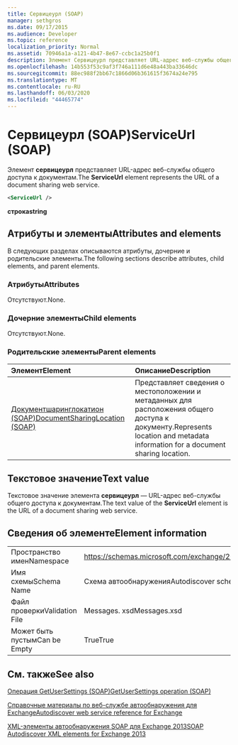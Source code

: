 ```yaml
---
title: Сервицеурл (SOAP)
manager: sethgros
ms.date: 09/17/2015
ms.audience: Developer
ms.topic: reference
localization_priority: Normal
ms.assetid: 70946a1a-a121-4b47-8e67-ccbc1a25b0f1
description: Элемент Сервицеурл представляет URL-адрес веб-службы общего доступа к документам.
ms.openlocfilehash: 14b553f53c9af3f746a111d6e48a443ba33646dc
ms.sourcegitcommit: 88ec988f2bb67c1866d06b361615f3674a24e795
ms.translationtype: MT
ms.contentlocale: ru-RU
ms.lasthandoff: 06/03/2020
ms.locfileid: "44465774"
---
```

# <a name="serviceurl-soap"></a><span data-ttu-id="428d5-103">Сервицеурл (SOAP)</span><span class="sxs-lookup"><span data-stu-id="428d5-103">ServiceUrl (SOAP)</span></span>

<span data-ttu-id="428d5-104">Элемент **сервицеурл** представляет URL-адрес веб-службы общего доступа к документам.</span><span class="sxs-lookup"><span data-stu-id="428d5-104">The **ServiceUrl** element represents the URL of a document sharing web service.</span></span> 
  
```XML
<ServiceUrl />
```

 <span data-ttu-id="428d5-105">**строка**</span><span class="sxs-lookup"><span data-stu-id="428d5-105">**string**</span></span>
## <a name="attributes-and-elements"></a><span data-ttu-id="428d5-106">Атрибуты и элементы</span><span class="sxs-lookup"><span data-stu-id="428d5-106">Attributes and elements</span></span>

<span data-ttu-id="428d5-107">В следующих разделах описываются атрибуты, дочерние и родительские элементы.</span><span class="sxs-lookup"><span data-stu-id="428d5-107">The following sections describe attributes, child elements, and parent elements.</span></span>
  
### <a name="attributes"></a><span data-ttu-id="428d5-108">Атрибуты</span><span class="sxs-lookup"><span data-stu-id="428d5-108">Attributes</span></span>

<span data-ttu-id="428d5-109">Отсутствуют.</span><span class="sxs-lookup"><span data-stu-id="428d5-109">None.</span></span>
  
### <a name="child-elements"></a><span data-ttu-id="428d5-110">Дочерние элементы</span><span class="sxs-lookup"><span data-stu-id="428d5-110">Child elements</span></span>

<span data-ttu-id="428d5-111">Отсутствуют.</span><span class="sxs-lookup"><span data-stu-id="428d5-111">None.</span></span>
  
### <a name="parent-elements"></a><span data-ttu-id="428d5-112">Родительские элементы</span><span class="sxs-lookup"><span data-stu-id="428d5-112">Parent elements</span></span>

|<span data-ttu-id="428d5-113">**Элемент**</span><span class="sxs-lookup"><span data-stu-id="428d5-113">**Element**</span></span>|<span data-ttu-id="428d5-114">**Описание**</span><span class="sxs-lookup"><span data-stu-id="428d5-114">**Description**</span></span>|
|:-----|:-----|
|[<span data-ttu-id="428d5-115">Документшаринглокатион (SOAP)</span><span class="sxs-lookup"><span data-stu-id="428d5-115">DocumentSharingLocation (SOAP)</span></span>](documentsharinglocation-soap.md) <br/> |<span data-ttu-id="428d5-116">Представляет сведения о местоположении и метаданных для расположения общего доступа к документу.</span><span class="sxs-lookup"><span data-stu-id="428d5-116">Represents location and metadata information for a document sharing location.</span></span>  <br/> |
   
## <a name="text-value"></a><span data-ttu-id="428d5-117">Текстовое значение</span><span class="sxs-lookup"><span data-stu-id="428d5-117">Text value</span></span>

<span data-ttu-id="428d5-118">Текстовое значение элемента **сервицеурл** — URL-адрес веб-службы общего доступа к документам.</span><span class="sxs-lookup"><span data-stu-id="428d5-118">The text value of the **ServiceUrl** element is the URL of a document sharing web service.</span></span> 
  
## <a name="element-information"></a><span data-ttu-id="428d5-119">Сведения об элементе</span><span class="sxs-lookup"><span data-stu-id="428d5-119">Element information</span></span>

|||
|:-----|:-----|
|<span data-ttu-id="428d5-120">Пространство имен</span><span class="sxs-lookup"><span data-stu-id="428d5-120">Namespace</span></span>  <br/> |https://schemas.microsoft.com/exchange/2010/Autodiscover  <br/> |
|<span data-ttu-id="428d5-121">Имя схемы</span><span class="sxs-lookup"><span data-stu-id="428d5-121">Schema Name</span></span>  <br/> |<span data-ttu-id="428d5-122">Схема автообнаружения</span><span class="sxs-lookup"><span data-stu-id="428d5-122">Autodiscover schema</span></span>  <br/> |
|<span data-ttu-id="428d5-123">Файл проверки</span><span class="sxs-lookup"><span data-stu-id="428d5-123">Validation File</span></span>  <br/> |<span data-ttu-id="428d5-124">Messages. xsd</span><span class="sxs-lookup"><span data-stu-id="428d5-124">Messages.xsd</span></span>  <br/> |
|<span data-ttu-id="428d5-125">Может быть пустым</span><span class="sxs-lookup"><span data-stu-id="428d5-125">Can be Empty</span></span>  <br/> |<span data-ttu-id="428d5-126">True</span><span class="sxs-lookup"><span data-stu-id="428d5-126">True</span></span>  <br/> |
   
## <a name="see-also"></a><span data-ttu-id="428d5-127">См. также</span><span class="sxs-lookup"><span data-stu-id="428d5-127">See also</span></span>



[<span data-ttu-id="428d5-128">Операция GetUserSettings (SOAP)</span><span class="sxs-lookup"><span data-stu-id="428d5-128">GetUserSettings operation (SOAP)</span></span>](getusersettings-operation-soap.md)


[<span data-ttu-id="428d5-129">Справочные материалы по веб-службе автообнаружения для Exchange</span><span class="sxs-lookup"><span data-stu-id="428d5-129">Autodiscover web service reference for Exchange</span></span>](autodiscover-web-service-reference-for-exchange.md)
  
[<span data-ttu-id="428d5-130">XML-элементы автообнаружения SOAP для Exchange 2013</span><span class="sxs-lookup"><span data-stu-id="428d5-130">SOAP Autodiscover XML elements for Exchange 2013</span></span>](soap-autodiscover-xml-elements-for-exchange-2013.md)

